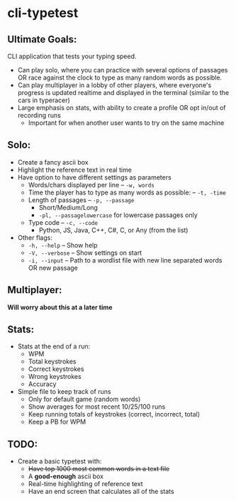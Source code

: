 # cli-typetest

## Ultimate Goals:

CLI application that tests your typing speed. 
* Can play solo, where you can practice with several options of passages OR race against the clock to type as many random words as possible. 
* Can play multiplayer in a lobby of other players, where everyone's progress is updated realtime and displayed in the terminal (similar to the cars in typeracer)
* Large emphasis on stats, with ability to create a profile OR opt in/out of recording runs
  * Important for when another user wants to try on the same machine

## Solo:
* Create a fancy ascii box
* Highlight the reference text in real time
* Have option to have different settings as parameters
  * Words/chars displayed per line &ndash; `-w, words`
  * Time the player has to type as many words as possible: &ndash; `-t, -time`
  * Length of passages &ndash; `-p, --passage`
    * Short/Medium/Long
    * `-pl, --passagelowercase` for lowercase passages only 
  * Type code &ndash; `-c, --code`
      * Python, JS, Java, C++, C#, C, or Any (from the list)
* Other flags:
  * `-h, --help` &ndash; Show help
  * `-V, --verbose` &ndash; Show settings on start
  * `-i, --input` &ndash; Path to a wordlist file with new line separated words OR new passage

## Multiplayer:
**Will worry about this at a later time**

## Stats:
* Stats at the end of a run:
  * WPM
  * Total keystrokes
  * Correct keystrokes
  * Wrong keystrokes
  * Accuracy
* Simple file to keep track of runs
  * Only for default game (random words)
  * Show averages for most recent 10/25/100 runs
  * Keep running totals of keystrokes (correct, incorrect, total)
  * Keep a PB for WPM

## TODO:
* Create a basic typetest with:
  * ~~Have top 1000 most common words in a text file~~
  * A **good-enough** ascii box
  * Real-time highlighting of reference text
  * Have an end screen that calculates all of the stats